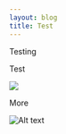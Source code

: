 ```yaml
---
layout: blog
title: Test
---
```

T﻿esting

<Component>Test</Component>

![](/images/img_20220326_175845.jpg)

More

![Alt text](/images/img_20220326_175846.jpg)
